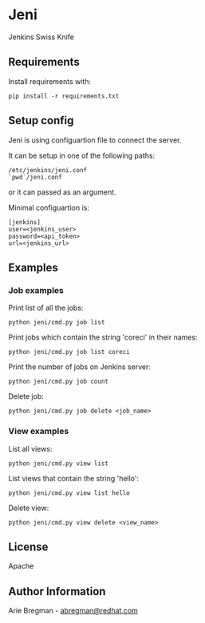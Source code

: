 Jeni
====

Jenkins Swiss Knife

Requirements
------------

Install requirements with:

    pip install -r requirements.txt

Setup config
------------

Jeni is using configuartion file to connect the server.

It can be setup in one of the following paths:

    /etc/jenkins/jeni.conf
    `pwd`/jeni.conf

or it can passed as an argument.

Minimal configuartion is:

    [jenkins]
    user=<jenkins_user>
    password=<api_token>
    url=<jenkins_url>

Examples
--------

### Job examples

Print list of all the jobs:

    python jeni/cmd.py job list

Print jobs which contain the string 'coreci' in their names:

    python jeni/cmd.py job list coreci

Print the number of jobs on Jenkins server:

    python jeni/cmd.py job count

Delete job:
   
    python jeni/cmd.py job delete <job_name>

### View examples

List all views:

    python jeni/cmd.py view list

List views that contain the string 'hello':

    python jeni/cmd.py view list hello

Delete view:

    python jeni/cmd.py view delete <view_name>

License
-------

Apache

Author Information
------------------

Arie Bregman - abregman@redhat.com
